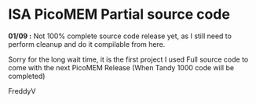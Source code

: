 # ISA PicoMEM Partial source code

**01/09 :** Not 100% complete source code release yet, as I still need to perform cleanup and do it compilable from here.

Sorry for the long wait time, it is the first project I used 
Full source code to come with the next PicoMEM Release (When Tandy 1000 code will be completed)

FreddyV